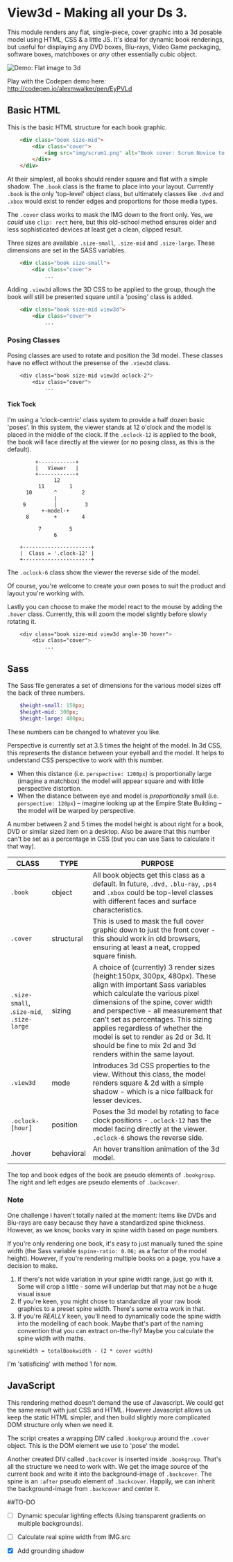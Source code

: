 # View3d - Making all your Ds 3.

This module renders any flat, single-piece, cover graphic into a 3d posable model using HTML, CSS & a little JS. It's ideal for dynamic book renderings, but useful for displaying any DVD boxes, Blu-rays, Video Game packaging, software boxes, matchboxes or _any_ other essentially cubic object.


![Demo: Flat image to 3d](https://cdn.rawgit.com/alexmwalker/view3d/master/img/demo.jpg?3=new1)

Play with the Codepen demo here: http://codepen.io/alexmwalker/pen/EyPVLd

## Basic HTML 

This is the basic HTML structure for each book graphic. 

```html
    <div class="book size-mid">
        <div class="cover">
            <img src="img/scrum1.png" alt="Book cover: Scrum Novice to Ninja" />
        </div>
    </div>
```

At their simplest, all books should render square and flat with a simple shadow. The `.book` class is the frame to place into your layout. Currently `.book` is the only 'top-level' object class, but ultimately classes like `.dvd` and `.xbox` would exist to render edges and proportions for those media types. 

The `.cover` class works to mask the IMG down to the front only. Yes, we *could* use `clip: rect` here, but this old-school method ensures older and less sophisticated devices at least get a clean, clipped result.

Three sizes are available `.size-small`, `.size-mid` and `.size-large`. These dimensions are set in the SASS variables. 
```html
    <div class="book size-small">
        <div class="cover">
            ...
 ```           
Adding `.view3d` allows the 3D CSS to be applied to the group, though the book will still be presented square until a 'posing' class is added.
```html
    <div class="book size-mid view3d">
        <div class="cover">
            ...
```  
### Posing Classes

Posing classes are used to rotate and position the 3d model. These classes have no effect without the presense of the `.view3d` class. 
```css
    <div class="book size-mid view3d oclock-2">
        <div class="cover">
            ...
```

#### Tick Tock 

I'm using a 'clock-centric' class system to provide a half dozen basic 'poses'. In this system, the viewer stands at 12 o'clock and the model is placed in the middle of the clock. If the `.oclock-12` is applied to the book, the book will face directly at the viewer (or no posing class, as this is the default).

             +------------+
             |   Viewer   |
             +------------+
                   12
              11        1
          10       ^        2
                   |
         9         |         3
               +-model-+
          8        +        4
        
              7         5
                   6
        
        +----------------------+
        |  Class = '.clock-12' |
        +----------------------+

The `.oclock-6` class show the viewer the reverse side of the model.

Of course, you're welcome to create your own poses to suit the product and layout you're working with.

Lastly you can choose to make the model react to the mouse by adding the `.hover` class. Currently, this will zoom the model slightly before slowly rotating it. 
```css
    <div class="book size-mid view3d angle-30 hover">
        <div class="cover">
            ...
```
## Sass

The Sass file generates a set of dimensions for the various model sizes off the back of three numbers.

```sass
    $height-small: 150px;
    $height-mid: 300px;
    $height-large: 480px;
```
These numbers can be changed to whatever you like.

Perspective is currently set at 3.5 times the height of the model. In 3d CSS, this represents the distance between your eyeball and the model. It helps to understand CSS perspective to work with this number. 

- When this distance (i.e. `perspective: 1200px`) is proportionally large (imagine a matchbox) the model will appear square and with little perspective distortion. 
- When the distance between eye and model is _proportionally_ small (i.e. `perspective: 120px`) – imagine looking up at the Empire State Building – the model will be warped by perspective. 

A number between 2 and 5 times the model height is about right for a book, DVD or similar sized item on a desktop. Also be aware that this number can't be set as a percentage in CSS (but you can use Sass to calculate it that way).

| CLASS                               | TYPE       | PURPOSE                                                                                                                                                                                                                                                                                                                                                                                                      |
| ----------------------------------- | ---------- | ------------------------------------------------------------------------------------------------------------------------------------------------------------------------------------------------------------------------------------------------------------------------------------------------------------------------------------------------------------------------------------------------------------ |
| `.book `                              | object     | All book objects get this class as a default. In future,  `.dvd,` `.blu-ray`, `.ps4` and `.xbox` could be top-level classes with different faces and surface characteristics.                                                                                                                                                                                                                                         |
| `.cover `                             | structural | This is used to mask the full cover graphic down to just the front cover - this should work in old browsers, ensuring at least a neat, cropped square finish.                                                                                                                                                                                                                                                |
| `.size-small`, .`size-mid`, `.size-large` | sizing     | A choice of (currently) 3 render sizes (height:150px, 300px, 480px). These align with important Sass variables which calculate the various pixel dimensions of the spine, cover width and perspective - all measurement that can't set as percentages. This sizing applies regardless of whether the model is set to render as 2d or 3d. It should be fine to mix 2d and 3d renders within the same layout.  |
|  `.view3d   `                          | mode       | Introduces 3d CSS properties to the view. Without this class, the model renders square & 2d with a simple shadow - which is a nice fallback for lesser devices.                                                                                                                                                                                                                                                      |
| `.oclock-[hour]`                      | position   | Poses the 3d model by rotating to face clock positions - `.oclock-12` has the model facing directly at the viewer. `.oclock-6` shows the reverse side.                                                                                                                                                                                                                                                               |
| .hover                              | behavioral | An hover transition animation of the 3d model.                                                                                                                                                                                                                                                                                                                                                                    |

The top and book edges of the book are pseudo elements of `.bookgroup`. The right and left edges are pseudo elements of `.backcover`. 

### Note

One challenge I haven't totally nailed at the moment: Items like DVDs and Blu-rays are easy because they have a standardized spine thickness. However, as we know, books vary in spine width based on page numbers. 

If you're only rendering one book, it's easy to just manually tuned the spine width (the Sass variable `$spine-ratio: 0.06;` as a factor of the model height). However, if you're rendering multiple books on a page, you have a decision to make.

1. If there's not wide variation in your spine width range, just go with it. Some will crop a little - some will underlap but that may not be a huge visual issue 
2. If you're keen, you might chose to standardize all your raw book graphics to a preset spine width. There's some extra work in that.
3. If you're _REALLY_ keen, you'll need to dynamically code the spine width into the modelling of each book. Maybe that's part of the naming convention that you can extract on-the-fly?  Maybe you calculate the spine width with maths. 

`spineWidth = totalBookwidth - (2 * cover width)` 

I'm 'satisficing' with method 1 for now.

## JavaScript

This rendering method doesn't demand the use of Javascript. We could get the same result with just CSS and HTML. However Javascript allows us keep the static HTML simpler, and then build slightly more complicated DOM structure only when we need it.

The script creates a wrapping DIV called `.bookgroup` around the `.cover` object. This is the DOM element we use to 'pose' the model.

Another created DIV called `.backcover` is inserted inside `.bookgroup`. That's all the structure we need to work with. We get the image source of the current book and write it into the background-image of `.backcover`. The spine is an `:after` pseudo element of `.backcover`. Happily, we can inherit the background-image from `.backcover` and center it.

##TO-DO

- [ ] Dynamic specular lighting effects (Using transparent gradients on multiple backgrounds).
- [ ] Calculate real spine width from IMG.src
- [x] Add grounding shadow


